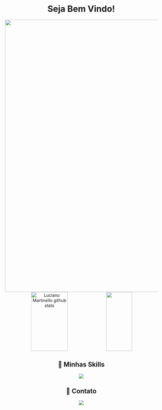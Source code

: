 
<div align="center">
  <h1>Seja Bem Vindo!</h1>
<img src="https://user-images.githubusercontent.com/118227265/219955722-83d45bf3-85d5-4696-8f82-c28ddf7b1549.gif" width="900px" />
</div>
<div align="center">  
  <img width="49%" height="195px" src="https://github-readme-stats.vercel.app/api?username=TexLuciano&show_icons=true&count_private=true&hide_border=true&title_color=00bfbf&icon_color=00bfbf&text_color=c9d1d9&bg_color=0d1117" alt="Luciano Martinello github stats" /> 
  <img width="41%" height="195px" src="https://github-readme-stats.vercel.app/api/top-langs/?username=TexLuciano&layout=compact&hide_border=true&title_color=00bfbf&text_color=00bfbf&bg_color=0d1117" />
</div>




<div align="center">

<h2>🚀 Minhas Skills</h2>

</div>
<div align="center">

<img src="https://skillicons.dev/icons?i=html,css,js,react,typescript,nextjs,sass,styledcomponents,nodejs,postgres,mongodb,git,docker,materialui"/>
</div>

<div align="center">
<h2 >🚀 Contato</h2>
<a  href="https://www.linkedin.com/in/luciano-martinello15" target="_blank"><img src="https://img.shields.io/badge/-LinkedIn-%230077B5?style=for-the-badge&logo=linkedin&logoColor=white" target="_blank"></a> 

</div>
